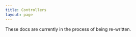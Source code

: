```yaml
---
title: Controllers
layout: page
---
```

<p class="not-complete">These docs are currently in the process of being re-written.</p>
